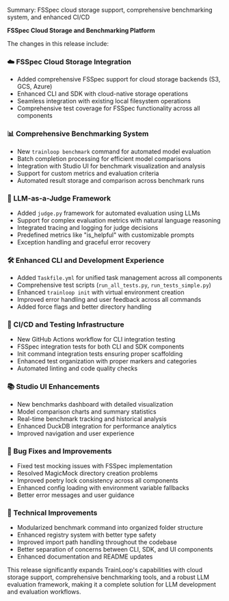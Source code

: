 Summary: FSSpec cloud storage support, comprehensive benchmarking system, and enhanced CI/CD

**FSSpec Cloud Storage and Benchmarking Platform**

The changes in this release include:

### ☁️ FSSpec Cloud Storage Integration
- Added comprehensive FSSpec support for cloud storage backends (S3, GCS, Azure)
- Enhanced CLI and SDK with cloud-native storage operations
- Seamless integration with existing local filesystem operations
- Comprehensive test coverage for FSSpec functionality across all components

### 📊 Comprehensive Benchmarking System
- New `trainloop benchmark` command for automated model evaluation
- Batch completion processing for efficient model comparisons
- Integration with Studio UI for benchmark visualization and analysis
- Support for custom metrics and evaluation criteria
- Automated result storage and comparison across benchmark runs

### 🧠 LLM-as-a-Judge Framework
- Added `judge.py` framework for automated evaluation using LLMs
- Support for complex evaluation metrics with natural language reasoning
- Integrated tracing and logging for judge decisions
- Predefined metrics like "is_helpful" with customizable prompts
- Exception handling and graceful error recovery

### 🛠️ Enhanced CLI and Development Experience  
- Added `Taskfile.yml` for unified task management across all components
- Comprehensive test scripts (`run_all_tests.py`, `run_tests_simple.py`)
- Enhanced `trainloop init` with virtual environment creation
- Improved error handling and user feedback across all commands
- Added force flags and better directory handling

### 🔄 CI/CD and Testing Infrastructure
- New GitHub Actions workflow for CLI integration testing
- FSSpec integration tests for both CLI and SDK components
- Init command integration tests ensuring proper scaffolding
- Enhanced test organization with proper markers and categories
- Automated linting and code quality checks

### 📚 Studio UI Enhancements
- New benchmarks dashboard with detailed visualization
- Model comparison charts and summary statistics
- Real-time benchmark tracking and historical analysis
- Enhanced DuckDB integration for performance analytics
- Improved navigation and user experience

### 🐛 Bug Fixes and Improvements
- Fixed test mocking issues with FSSpec implementation
- Resolved MagicMock directory creation problems
- Improved poetry lock consistency across all components
- Enhanced config loading with environment variable fallbacks
- Better error messages and user guidance

### 🔧 Technical Improvements
- Modularized benchmark command into organized folder structure
- Enhanced registry system with better type safety
- Improved import path handling throughout the codebase
- Better separation of concerns between CLI, SDK, and UI components
- Enhanced documentation and README updates

This release significantly expands TrainLoop's capabilities with cloud storage support, comprehensive benchmarking tools, and a robust LLM evaluation framework, making it a complete solution for LLM development and evaluation workflows.